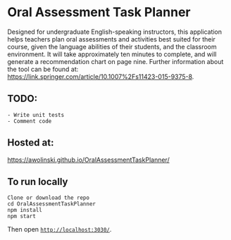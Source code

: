 # Oral Assessment Task Planner

Designed for undergraduate English-speaking instructors, this application helps teachers plan oral assessments and activities best suited for their course, given the language abilities of their students, and the classroom environment. It will take approximately ten minutes to complete, and will generate a recommendation chart on page nine. Further information about the tool can be found at: https://link.springer.com/article/10.1007%2Fs11423-015-9375-8.


## TODO:
    - Write unit tests
    - Comment code

## Hosted at:
https://awolinski.github.io/OralAssessmentTaskPlanner/


## To run locally

```
Clone or download the repo
cd OralAssessmentTaskPlanner
npm install
npm start
```

Then open [`http://localhost:3030/`](http://localhost:3030/).

